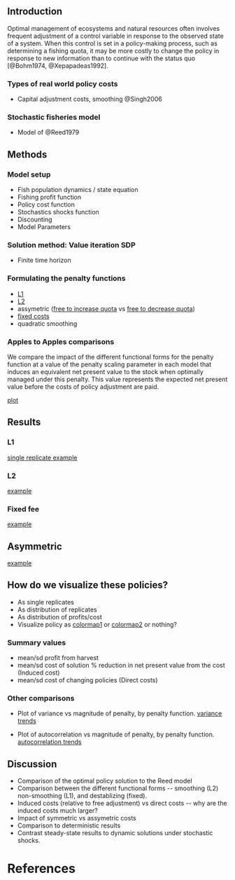 ## Introduction

Optimal management of ecosystems and natural resources often involves frequent adjustment of a control variable in response to the observed state of a system.  When this control is set in a policy-making process, such as determining a fishing quota, it may be more costly to change the policy in response to new information than to continue with the status quo [@Bohm1974, @Xepapadeas1992]. 

### Types of real world policy costs

* Capital adjustment costs, smoothing @Singh2006

### Stochastic fisheries model 

* Model of @Reed1979

## Methods 

### Model setup

* Fish population dynamics / state equation 
* Fishing profit function
* Policy cost function
* Stochastics shocks function
* Discounting
* Model Parameters

### Solution method: Value iteration SDP

* Finite time horizon

### Formulating the penalty functions

* [L1](https://github.com/cboettig/pdg_control/blob/master/inst/examples/policycosts/L1.md)
* [L2](https://github.com/cboettig/pdg_control/blob/master/inst/examples/policycosts/L2.md)
* assymetric ([free to increase quota](https://github.com/cboettig/pdg_control/blob/master/inst/examples/policycosts/free_increase.md) vs [free to decrease quota](https://github.com/cboettig/pdg_control/blob/master/inst/examples/policycosts/free_decrease.md)) 
* [fixed costs](https://github.com/cboettig/pdg_control/blob/master/inst/examples/policycosts/fixed.md)
* quadratic smoothing

### Apples to Apples comparisons

We compare the impact of the different functional forms for the penalty function at a value of the penalty scaling parameter in each model that induces an equivalent net present value to the stock when optimally managed under this penalty.  This value represents the expected net present value before the costs of policy adjustment are paid. 

[plot](http://farm8.staticflickr.com/7217/7258601130_c2fc0bcfa4_o.png) 


## Results 

### L1

[single replicate example](http://farm8.staticflickr.com/7096/7258516896_5c89f034d5_o.png) 


### L2

[example](http://farm8.staticflickr.com/7214/7258563112_2f5f9ffecd_o.png) 


### Fixed fee

[example](http://farm8.staticflickr.com/7093/7258506664_d6235e5f8e_o.png) 


## Asymmetric

[example](http://farm8.staticflickr.com/7076/7258432026_d6f8179f54_o.png) 


##  How do we visualize these policies?

* As single replicates
* As distribution of replicates
* As distribution of profits/cost
* Visualize policy as [colormap1](https://a248.e.akamai.net/camo.github.com/c08160f9c375b916507740264bcd8be87259815e/687474703a2f2f6661726d382e737461746963666c69636b722e636f6d2f373233352f373235383531383739325f326330306365326165655f6f2e706e67) or [colormap2](https://a248.e.akamai.net/camo.github.com/b0754b0e121edb0a8b3a79d7e46c951b84d52f48/687474703a2f2f6661726d382e737461746963666c69636b722e636f6d2f373231312f373235383531393235365f663833623537363264635f6f2e706e67) or nothing?


### Summary values 

* mean/sd profit from harvest
* mean/sd cost of solution % reduction in net present value from the cost (Induced cost)
* mean/sd cost of changing policies (Direct costs) 


### Other comparisons

* Plot of variance vs magnitude of penalty, by penalty function. 
[variance trends](http://farm8.staticflickr.com/7224/6850042286_ef81b74acc_o.png) 

* Plot of autocorrelation vs magnitude of penalty, by penalty function. 
[autocorrelation trends](http://farm8.staticflickr.com/7248/6996165783_41c9894bdb_o.png) 


## Discussion 

* Comparison of the optimal policy solution to the Reed model
* Comparison between the different functional forms -- smoothing (L2) non-smoothing (L1), and destablizing (fixed). 
* Induced costs (relative to free adjustment) vs direct costs -- why are the induced costs much larger?
* Impact of symmetric vs assymetric costs
* Comparison to deterministic results
* Contrast steady-state results to dynamic solutions under stochastic shocks. 


# References



